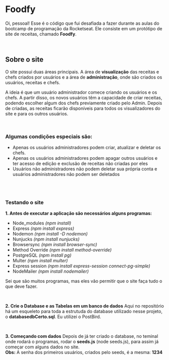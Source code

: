 # Foodfy

Oi, pessoal!
Esse é o código que fui desafiada a fazer durante as aulas do bootcamp de programação da Rocketseat.
Ele consiste em um protótipo de site de receitas, chamado <strong>Foodfy</strong>.

</br>

<h2> Sobre o site</h2>
 <p>O site possui duas áreas principais. A área de <strong>visualização</strong> das receitas e chefs criados por usuários e a área de <strong>administração</strong>, onde são   criados os usuários, receitas e chefs.</p>
 
 <p>A ideia é que um usuário administrador comece criando os usuários e os chefs. A partir disso, os novos usuários têm a capacidade de criar receitas, podendo escolher algum dos chefs previamente criado pelo Admin. Depois de criadas, as receitas ficarão disponíveis para todos os visualizadores do site e para os outros usuários.</p>

</br>

<h3>Algumas condições especiais são:</h3>
<ul>
  <li> Apenas os usuários administradores podem criar, atualizar e deletar os chefs.</li>
  <li> Apenas os usuários administradores podem apagar outros usuários e ter acesso de edição e exclusão de receitas não criadas por eles</li>
  <li> Usuários não administradores não podem deletar sua própria conta e usuários administradores não podem ser deletados</li>
</ul>
 
</br></br>

<h3>Testando o site</h3>
<strong>1. Antes de executar a aplicação são necessários alguns programas:</strong>
<ul>
 <li>Node_modules <em>(npm install)</em></li>
 <li>Express <em>(npm install express)</em></li>
  <li>Nodemon <em>(npm install -D nodemon)</em></li>
 <li>Nunjucks <em>(npm install nunjucks)</em></li>
  <li>Browsersync <em>(npm install browser-sync)</em></li>
 <li>Method Override <em>(npm install method-override)</em></li>
  <li>PostgreSQL <em>(npm install pg)</em></li>
 <li>Multer <em>(npm install multer)</em></li>
 <li>Express session <em>(npm install express-session connect-pg-simple)</em></li>
 <li>NodeMailer <em>(npm install nodemailer)</em></li>
</ul>

Sei que são muitos programas, mas eles vão permitir que o site faça tudo o que deve fazer.

</br>

<strong>2. Crie o Database e as Tabelas em um banco de dados</strong>
Aqui no repositório há um esqueleto para toda a estrutuda do database utilizado nesse projeto, o <strong>databasedbCerto.sql</strong>.
Eu utilizei o PostBird.

</br>

<strong>3. Começando com dados</strong>
Depois de já ter criado o database, no teminal onde rodará o programas, rodar o <strong>seeds.js</strong> (node seeds.js), para assim já começar com alguns dados no site.
<strong>
 </br>Obs:</strong> A senha dos primeiros usuários, criados pelo seeds, é a mesma: <strong>1234</strong>

  
  
  
 
  
